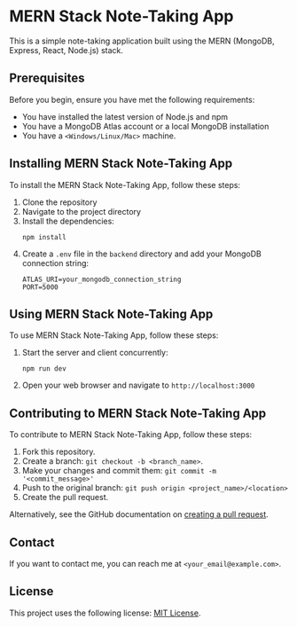 # MERN Stack Note-Taking App

This is a simple note-taking application built using the MERN (MongoDB, Express, React, Node.js) stack.

## Prerequisites

Before you begin, ensure you have met the following requirements:

* You have installed the latest version of Node.js and npm
* You have a MongoDB Atlas account or a local MongoDB installation
* You have a `<Windows/Linux/Mac>` machine.

## Installing MERN Stack Note-Taking App

To install the MERN Stack Note-Taking App, follow these steps:

1. Clone the repository
2. Navigate to the project directory
3. Install the dependencies:
   ```
   npm install
   ```
4. Create a `.env` file in the `backend` directory and add your MongoDB connection string:
   ```
   ATLAS_URI=your_mongodb_connection_string
   PORT=5000
   ```

## Using MERN Stack Note-Taking App

To use MERN Stack Note-Taking App, follow these steps:

1. Start the server and client concurrently:
   ```
   npm run dev
   ```
2. Open your web browser and navigate to `http://localhost:3000`

## Contributing to MERN Stack Note-Taking App

To contribute to MERN Stack Note-Taking App, follow these steps:

1. Fork this repository.
2. Create a branch: `git checkout -b <branch_name>`.
3. Make your changes and commit them: `git commit -m '<commit_message>'`
4. Push to the original branch: `git push origin <project_name>/<location>`
5. Create the pull request.

Alternatively, see the GitHub documentation on [creating a pull request](https://help.github.com/en/github/collaborating-with-issues-and-pull-requests/creating-a-pull-request).

## Contact

If you want to contact me, you can reach me at `<your_email@example.com>`.

## License

This project uses the following license: [MIT License](<link_to_license>).